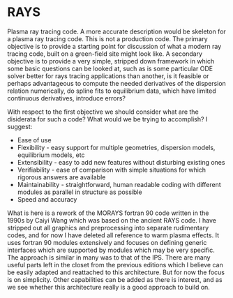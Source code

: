 # RAYS
Plasma ray tracing code.  A more accurate description would be skeleton for a plasma ray
tracing code.  This is not a production code.  The primary objective is to provide a starting
point for discussion of what a modern ray tracing code, built on a green-field site might
look like.  A secondary objective is to provide a very simple, stripped down framework in
which some basic questions can be looked at, such as is some particular ODE solver better for
rays tracing applications than another, is it feasible or perhaps advantageous to compute
the needed derivatives of the dispersion relation numerically, do spline fits to equilibrium
data, which have limited continuous derivatives, introduce errors?

With respect to the first objective we should consider what are the disiderata for such a 
code?  What would we be trying to accomplish?  I suggest:

* Ease of use
* Flexibility - easy support for multiple geometries, dispersion models, equilibrium models, etc
* Extensibility - easy to add new features without disturbing existing ones
* Verifiability - ease of comparison with simple situations for which rigorous answers are available
* Maintainability - straightforward, human readable coding with different modules as parallel in structure as possible
* Speed and accuracy

What is here is a rework of the MORAYS fortran 90 code written in the 1990s by Caiyi Wang
which was based on the ancient RAYS code.  I have stripped out all graphics and 
preprocessing into separate rudimentary codes, and for now I have deleted all reference to
warm plasma effects.  It uses fortran 90 modules
extensively and focuses on defining generic interfaces which are supported by modules which
may be very specific.  The approach is similar in many was to that of the IPS.
There are many useful parts left in the closet from the previous editions
which I believe can be easily adapted and reattached to this architecture.  But for now
the focus is on simplicity.  Other capabilities can be added as there is interest, and as we
see whether this architecture really is a good approach to build on.


